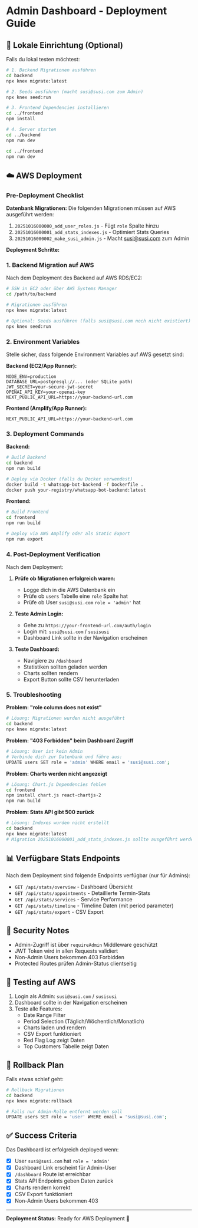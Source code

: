 # Admin Dashboard - Deployment Guide

## 🚀 Lokale Einrichtung (Optional)

Falls du lokal testen möchtest:

```bash
# 1. Backend Migrationen ausführen
cd backend
npx knex migrate:latest

# 2. Seeds ausführen (macht susi@susi.com zum Admin)
npx knex seed:run

# 3. Frontend Dependencies installieren
cd ../frontend
npm install

# 4. Server starten
cd ../backend
npm run dev

cd ../frontend
npm run dev
```

## ☁️ AWS Deployment

### Pre-Deployment Checklist

**Datenbank Migrationen:**
Die folgenden Migrationen müssen auf AWS ausgeführt werden:

1. `20251016000000_add_user_roles.js` - Fügt `role` Spalte hinzu
2. `20251016000001_add_stats_indexes.js` - Optimiert Stats Queries
3. `20251016000002_make_susi_admin.js` - Macht susi@susi.com zum Admin

**Deployment Schritte:**

### 1. Backend Migration auf AWS

Nach dem Deployment des Backend auf AWS RDS/EC2:

```bash
# SSH in EC2 oder über AWS Systems Manager
cd /path/to/backend

# Migrationen ausführen
npx knex migrate:latest

# Optional: Seeds ausführen (falls susi@susi.com noch nicht existiert)
npx knex seed:run
```

### 2. Environment Variables

Stelle sicher, dass folgende Environment Variables auf AWS gesetzt sind:

**Backend (EC2/App Runner):**
```
NODE_ENV=production
DATABASE_URL=postgresql://... (oder SQLite path)
JWT_SECRET=your-secure-jwt-secret
OPENAI_API_KEY=your-openai-key
NEXT_PUBLIC_API_URL=https://your-backend-url.com
```

**Frontend (Amplify/App Runner):**
```
NEXT_PUBLIC_API_URL=https://your-backend-url.com
```

### 3. Deployment Commands

**Backend:**
```bash
# Build Backend
cd backend
npm run build

# Deploy via Docker (falls du Docker verwendest)
docker build -t whatsapp-bot-backend -f Dockerfile .
docker push your-registry/whatsapp-bot-backend:latest
```

**Frontend:**
```bash
# Build Frontend
cd frontend
npm run build

# Deploy via AWS Amplify oder als Static Export
npm run export
```

### 4. Post-Deployment Verification

Nach dem Deployment:

1. **Prüfe ob Migrationen erfolgreich waren:**
   - Logge dich in die AWS Datenbank ein
   - Prüfe ob `users` Tabelle eine `role` Spalte hat
   - Prüfe ob User `susi@susi.com` `role = 'admin'` hat

2. **Teste Admin Login:**
   - Gehe zu `https://your-frontend-url.com/auth/login`
   - Login mit: `susi@susi.com` / `susisusi`
   - Dashboard Link sollte in der Navigation erscheinen

3. **Teste Dashboard:**
   - Navigiere zu `/dashboard`
   - Statistiken sollten geladen werden
   - Charts sollten rendern
   - Export Button sollte CSV herunterladen

### 5. Troubleshooting

**Problem: "role column does not exist"**
```bash
# Lösung: Migrationen wurden nicht ausgeführt
cd backend
npx knex migrate:latest
```

**Problem: "403 Forbidden" beim Dashboard Zugriff**
```bash
# Lösung: User ist kein Admin
# Verbinde dich zur Datenbank und führe aus:
UPDATE users SET role = 'admin' WHERE email = 'susi@susi.com';
```

**Problem: Charts werden nicht angezeigt**
```bash
# Lösung: Chart.js Dependencies fehlen
cd frontend
npm install chart.js react-chartjs-2
npm run build
```

**Problem: Stats API gibt 500 zurück**
```bash
# Lösung: Indexes wurden nicht erstellt
cd backend
npx knex migrate:latest
# Migration 20251016000001_add_stats_indexes.js sollte ausgeführt werden
```

## 📊 Verfügbare Stats Endpoints

Nach dem Deployment sind folgende Endpoints verfügbar (nur für Admins):

- `GET /api/stats/overview` - Dashboard Übersicht
- `GET /api/stats/appointments` - Detaillierte Termin-Stats
- `GET /api/stats/services` - Service Performance
- `GET /api/stats/timeline` - Timeline Daten (mit period parameter)
- `GET /api/stats/export` - CSV Export

## 🔐 Security Notes

- Admin-Zugriff ist über `requireAdmin` Middleware geschützt
- JWT Token wird in allen Requests validiert
- Non-Admin Users bekommen 403 Forbidden
- Protected Routes prüfen Admin-Status clientseitig

## 📝 Testing auf AWS

1. Login als Admin: `susi@susi.com` / `susisusi`
2. Dashboard sollte in der Navigation erscheinen
3. Teste alle Features:
   - Date Range Filter
   - Period Selection (Täglich/Wöchentlich/Monatlich)
   - Charts laden und rendern
   - CSV Export funktioniert
   - Red Flag Log zeigt Daten
   - Top Customers Tabelle zeigt Daten

## 🔄 Rollback Plan

Falls etwas schief geht:

```bash
# Rollback Migrationen
cd backend
npx knex migrate:rollback

# Falls nur Admin-Rolle entfernt werden soll
UPDATE users SET role = 'user' WHERE email = 'susi@susi.com';
```

## ✅ Success Criteria

Das Dashboard ist erfolgreich deployed wenn:

- [x] User `susi@susi.com` hat `role = 'admin'`
- [x] Dashboard Link erscheint für Admin-User
- [x] `/dashboard` Route ist erreichbar
- [x] Stats API Endpoints geben Daten zurück
- [x] Charts rendern korrekt
- [x] CSV Export funktioniert
- [x] Non-Admin Users bekommen 403

---

**Deployment Status:** Ready for AWS Deployment 🚀

